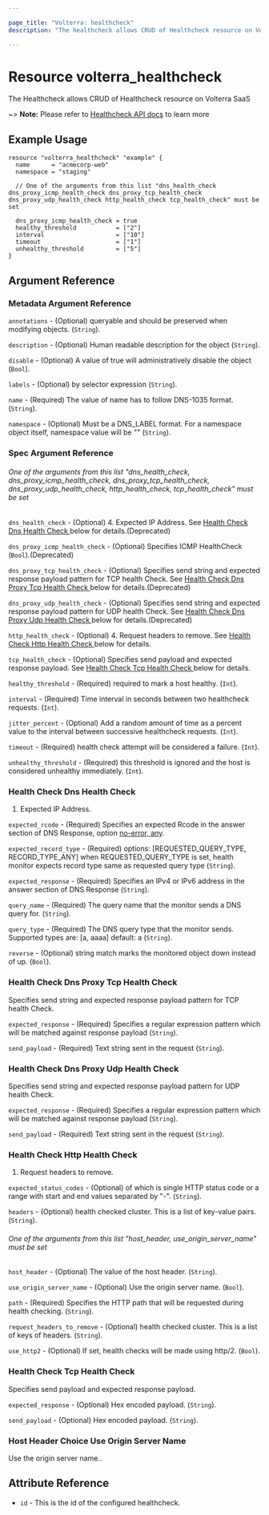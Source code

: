 ```yaml
---

page_title: "Volterra: healthcheck"
description: "The healthcheck allows CRUD of Healthcheck resource on Volterra SaaS"

---
```


Resource volterra_healthcheck
=============================

The Healthcheck allows CRUD of Healthcheck resource on Volterra SaaS

~> **Note:** Please refer to [Healthcheck API docs](https://docs.cloud.f5.com/docs-v2/api/healthcheck) to learn more

Example Usage
-------------

```hcl
resource "volterra_healthcheck" "example" {
  name      = "acmecorp-web"
  namespace = "staging"

  // One of the arguments from this list "dns_health_check dns_proxy_icmp_health_check dns_proxy_tcp_health_check dns_proxy_udp_health_check http_health_check tcp_health_check" must be set

  dns_proxy_icmp_health_check = true
  healthy_threshold           = ["2"]
  interval                    = ["10"]
  timeout                     = ["1"]
  unhealthy_threshold         = ["5"]
}

```

Argument Reference
------------------

### Metadata Argument Reference

`annotations` - (Optional) queryable and should be preserved when modifying objects. (`String`).

`description` - (Optional) Human readable description for the object (`String`).

`disable` - (Optional) A value of true will administratively disable the object (`Bool`).

`labels` - (Optional) by selector expression (`String`).

`name` - (Required) The value of name has to follow DNS-1035 format. (`String`).

`namespace` - (Optional) Must be a DNS_LABEL format. For a namespace object itself, namespace value will be "" (`String`).

### Spec Argument Reference

###### One of the arguments from this list "dns_health_check, dns_proxy_icmp_health_check, dns_proxy_tcp_health_check, dns_proxy_udp_health_check, http_health_check, tcp_health_check" must be set

`dns_health_check` - (Optional) 4. Expected IP Address. See [Health Check Dns Health Check ](#health-check-dns-health-check) below for details.(Deprecated)

`dns_proxy_icmp_health_check` - (Optional) Specifies ICMP HealthCheck (`Bool`).(Deprecated)

`dns_proxy_tcp_health_check` - (Optional) Specifies send string and expected response payload pattern for TCP health Check. See [Health Check Dns Proxy Tcp Health Check ](#health-check-dns-proxy-tcp-health-check) below for details.(Deprecated)

`dns_proxy_udp_health_check` - (Optional) Specifies send string and expected response payload pattern for UDP health Check. See [Health Check Dns Proxy Udp Health Check ](#health-check-dns-proxy-udp-health-check) below for details.(Deprecated)

`http_health_check` - (Optional) 4. Request headers to remove. See [Health Check Http Health Check ](#health-check-http-health-check) below for details.

`tcp_health_check` - (Optional) Specifies send payload and expected response payload. See [Health Check Tcp Health Check ](#health-check-tcp-health-check) below for details.

`healthy_threshold` - (Required) required to mark a host healthy. (`Int`).

`interval` - (Required) Time interval in seconds between two healthcheck requests. (`Int`).

`jitter_percent` - (Optional) Add a random amount of time as a percent value to the interval between successive healthcheck requests. (`Int`).

`timeout` - (Required) health check attempt will be considered a failure. (`Int`).

`unhealthy_threshold` - (Required) this threshold is ignored and the host is considered unhealthy immediately. (`Int`).

### Health Check Dns Health Check

1.	Expected IP Address.

`expected_rcode` - (Required) Specifies an expected Rcode in the answer section of DNS Response, option [no-error, any](`String`).

`expected_record_type` - (Required) options: [REQUESTED_QUERY_TYPE, RECORD_TYPE_ANY] when REQUESTED_QUERY_TYPE is set, health monitor expects record type same as requested query type (`String`).

`expected_response` - (Required) Specifies an IPv4 or IPv6 address in the answer section of DNS Response (`String`).

`query_name` - (Required) The query name that the monitor sends a DNS query for. (`String`).

`query_type` - (Required) The DNS query type that the monitor sends. Supported types are: [a, aaaa] default: a (`String`).

`reverse` - (Optional) string match marks the monitored object down instead of up. (`Bool`).

### Health Check Dns Proxy Tcp Health Check

Specifies send string and expected response payload pattern for TCP health Check.

`expected_response` - (Required) Specifies a regular expression pattern which will be matched against response payload (`String`).

`send_payload` - (Required) Text string sent in the request (`String`).

### Health Check Dns Proxy Udp Health Check

Specifies send string and expected response payload pattern for UDP health Check.

`expected_response` - (Required) Specifies a regular expression pattern which will be matched against response payload (`String`).

`send_payload` - (Required) Text string sent in the request (`String`).

### Health Check Http Health Check

1.	Request headers to remove.

`expected_status_codes` - (Optional) of which is single HTTP status code or a range with start and end values separated by "-". (`String`).

`headers` - (Optional) health checked cluster. This is a list of key-value pairs. (`String`).

###### One of the arguments from this list "host_header, use_origin_server_name" must be set

`host_header` - (Optional) The value of the host header. (`String`).

`use_origin_server_name` - (Optional) Use the origin server name. (`Bool`).

`path` - (Required) Specifies the HTTP path that will be requested during health checking. (`String`).

`request_headers_to_remove` - (Optional) health checked cluster. This is a list of keys of headers. (`String`).

`use_http2` - (Optional) If set, health checks will be made using http/2. (`Bool`).

### Health Check Tcp Health Check

Specifies send payload and expected response payload.

`expected_response` - (Optional) Hex encoded payload. (`String`).

`send_payload` - (Optional) Hex encoded payload. (`String`).

### Host Header Choice Use Origin Server Name

Use the origin server name..

Attribute Reference
-------------------

-	`id` - This is the id of the configured healthcheck.
